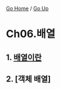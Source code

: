 [Go Home](https://github.com/devJRL/CodeLab-JAVA-Basic#codelab-java-basic) / [Go Up](..)

# Ch06.배열

## 1. [배열이란](./intro)

## 2. [객체 배열]